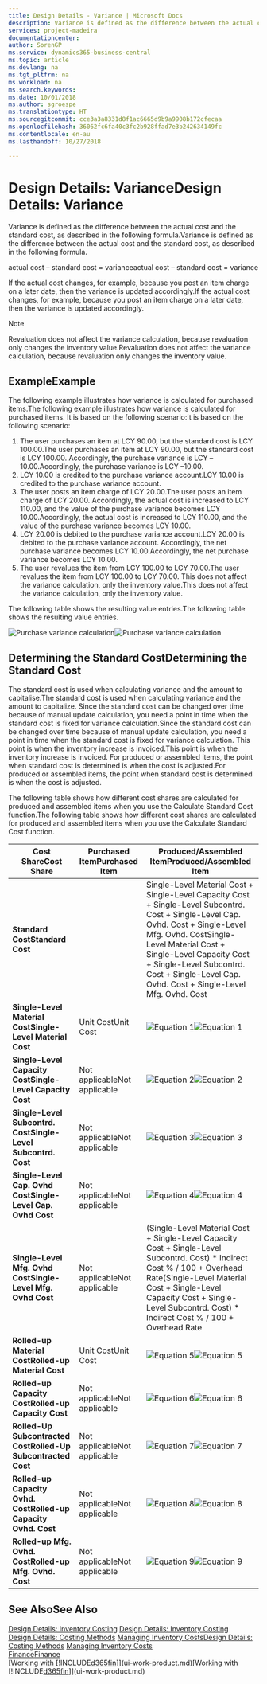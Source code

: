 ```yaml
---
title: Design Details - Variance | Microsoft Docs
description: Variance is defined as the difference between the actual cost and the standard cost, as described in the following formula.
services: project-madeira
documentationcenter: 
author: SorenGP
ms.service: dynamics365-business-central
ms.topic: article
ms.devlang: na
ms.tgt_pltfrm: na
ms.workload: na
ms.search.keywords: 
ms.date: 10/01/2018
ms.author: sgroespe
ms.translationtype: HT
ms.sourcegitcommit: cce3a3a8331d8f1ac6665d9b9a9908b172cfecaa
ms.openlocfilehash: 36062fc6fa40c3fc2b928ffad7e3b242634149fc
ms.contentlocale: en-au
ms.lasthandoff: 10/27/2018

---
```

# <a name="design-details-variance"></a><span data-ttu-id="ff0e3-103">Design Details: Variance</span><span class="sxs-lookup"><span data-stu-id="ff0e3-103">Design Details: Variance</span></span>
<span data-ttu-id="ff0e3-104">Variance is defined as the difference between the actual cost and the standard cost, as described in the following formula.</span><span class="sxs-lookup"><span data-stu-id="ff0e3-104">Variance is defined as the difference between the actual cost and the standard cost, as described in the following formula.</span></span>  

 <span data-ttu-id="ff0e3-105">actual cost – standard cost = variance</span><span class="sxs-lookup"><span data-stu-id="ff0e3-105">actual cost – standard cost = variance</span></span>  

 <span data-ttu-id="ff0e3-106">If the actual cost changes, for example, because you post an item charge on a later date, then the variance is updated accordingly.</span><span class="sxs-lookup"><span data-stu-id="ff0e3-106">If the actual cost changes, for example, because you post an item charge on a later date, then the variance is updated accordingly.</span></span>  

> [!NOTE]  
>  <span data-ttu-id="ff0e3-107">Revaluation does not affect the variance calculation, because revaluation only changes the inventory value.</span><span class="sxs-lookup"><span data-stu-id="ff0e3-107">Revaluation does not affect the variance calculation, because revaluation only changes the inventory value.</span></span>  

## <a name="example"></a><span data-ttu-id="ff0e3-108">Example</span><span class="sxs-lookup"><span data-stu-id="ff0e3-108">Example</span></span>  
 <span data-ttu-id="ff0e3-109">The following example illustrates how variance is calculated for purchased items.</span><span class="sxs-lookup"><span data-stu-id="ff0e3-109">The following example illustrates how variance is calculated for purchased items.</span></span> <span data-ttu-id="ff0e3-110">It is based on the following scenario:</span><span class="sxs-lookup"><span data-stu-id="ff0e3-110">It is based on the following scenario:</span></span>  

1.  <span data-ttu-id="ff0e3-111">The user purchases an item at LCY 90.00, but the standard cost is LCY 100.00.</span><span class="sxs-lookup"><span data-stu-id="ff0e3-111">The user purchases an item at LCY 90.00, but the standard cost is LCY 100.00.</span></span> <span data-ttu-id="ff0e3-112">Accordingly, the purchase variance is LCY –10.00.</span><span class="sxs-lookup"><span data-stu-id="ff0e3-112">Accordingly, the purchase variance is LCY –10.00.</span></span>  
2.  <span data-ttu-id="ff0e3-113">LCY 10.00 is credited to the purchase variance account.</span><span class="sxs-lookup"><span data-stu-id="ff0e3-113">LCY 10.00 is credited to the purchase variance account.</span></span>  
3.  <span data-ttu-id="ff0e3-114">The user posts an item charge of LCY 20.00.</span><span class="sxs-lookup"><span data-stu-id="ff0e3-114">The user posts an item charge of LCY 20.00.</span></span> <span data-ttu-id="ff0e3-115">Accordingly, the actual cost is increased to LCY 110.00, and the value of the purchase variance becomes LCY 10.00.</span><span class="sxs-lookup"><span data-stu-id="ff0e3-115">Accordingly, the actual cost is increased to LCY 110.00, and the value of the purchase variance becomes LCY 10.00.</span></span>  
4.  <span data-ttu-id="ff0e3-116">LCY 20.00 is debited to the purchase variance account.</span><span class="sxs-lookup"><span data-stu-id="ff0e3-116">LCY 20.00 is debited to the purchase variance account.</span></span> <span data-ttu-id="ff0e3-117">Accordingly, the net purchase variance becomes LCY 10.00.</span><span class="sxs-lookup"><span data-stu-id="ff0e3-117">Accordingly, the net purchase variance becomes LCY 10.00.</span></span>  
5.  <span data-ttu-id="ff0e3-118">The user revalues the item from LCY 100.00 to LCY 70.00.</span><span class="sxs-lookup"><span data-stu-id="ff0e3-118">The user revalues the item from LCY 100.00 to LCY 70.00.</span></span> <span data-ttu-id="ff0e3-119">This does not affect the variance calculation, only the inventory value.</span><span class="sxs-lookup"><span data-stu-id="ff0e3-119">This does not affect the variance calculation, only the inventory value.</span></span>  

 <span data-ttu-id="ff0e3-120">The following table shows the resulting value entries.</span><span class="sxs-lookup"><span data-stu-id="ff0e3-120">The following table shows the resulting value entries.</span></span>  

 <span data-ttu-id="ff0e3-121">![Purchase variance calculation](media/design_details_inventory_costing_11_purchase_variance.png "Purchase variance calculation")</span><span class="sxs-lookup"><span data-stu-id="ff0e3-121">![Purchase variance calculation](media/design_details_inventory_costing_11_purchase_variance.png "Purchase variance calculation")</span></span>  

## <a name="determining-the-standard-cost"></a><span data-ttu-id="ff0e3-122">Determining the Standard Cost</span><span class="sxs-lookup"><span data-stu-id="ff0e3-122">Determining the Standard Cost</span></span>  
 <span data-ttu-id="ff0e3-123">The standard cost is used when calculating variance and the amount to capitalise.</span><span class="sxs-lookup"><span data-stu-id="ff0e3-123">The standard cost is used when calculating variance and the amount to capitalize.</span></span> <span data-ttu-id="ff0e3-124">Since the standard cost can be changed over time because of manual update calculation, you need a point in time when the standard cost is fixed for variance calculation.</span><span class="sxs-lookup"><span data-stu-id="ff0e3-124">Since the standard cost can be changed over time because of manual update calculation, you need a point in time when the standard cost is fixed for variance calculation.</span></span> <span data-ttu-id="ff0e3-125">This point is when the inventory increase is invoiced.</span><span class="sxs-lookup"><span data-stu-id="ff0e3-125">This point is when the inventory increase is invoiced.</span></span> <span data-ttu-id="ff0e3-126">For produced or assembled items, the point when standard cost is determined is when the cost is adjusted.</span><span class="sxs-lookup"><span data-stu-id="ff0e3-126">For produced or assembled items, the point when standard cost is determined is when the cost is adjusted.</span></span>  

 <span data-ttu-id="ff0e3-127">The following table shows how different cost shares are calculated for produced and assembled items when you use the Calculate Standard Cost function.</span><span class="sxs-lookup"><span data-stu-id="ff0e3-127">The following table shows how different cost shares are calculated for produced and assembled items when you use the Calculate Standard Cost function.</span></span>  

|<span data-ttu-id="ff0e3-128">Cost Share</span><span class="sxs-lookup"><span data-stu-id="ff0e3-128">Cost Share</span></span>|<span data-ttu-id="ff0e3-129">Purchased Item</span><span class="sxs-lookup"><span data-stu-id="ff0e3-129">Purchased Item</span></span>|<span data-ttu-id="ff0e3-130">Produced/Assembled Item</span><span class="sxs-lookup"><span data-stu-id="ff0e3-130">Produced/Assembled Item</span></span>|  
|----------------|--------------------|------------------------------|  
|<span data-ttu-id="ff0e3-131">**Standard Cost**</span><span class="sxs-lookup"><span data-stu-id="ff0e3-131">**Standard Cost**</span></span>||<span data-ttu-id="ff0e3-132">Single-Level Material Cost + Single-Level Capacity Cost + Single-Level Subcontrd. Cost + Single-Level Cap. Ovhd. Cost + Single-Level Mfg. Ovhd. Cost</span><span class="sxs-lookup"><span data-stu-id="ff0e3-132">Single-Level Material Cost + Single-Level Capacity Cost + Single-Level Subcontrd. Cost + Single-Level Cap. Ovhd. Cost + Single-Level Mfg. Ovhd. Cost</span></span>|  
|<span data-ttu-id="ff0e3-133">**Single-Level Material Cost**</span><span class="sxs-lookup"><span data-stu-id="ff0e3-133">**Single-Level Material Cost**</span></span>|<span data-ttu-id="ff0e3-134">Unit Cost</span><span class="sxs-lookup"><span data-stu-id="ff0e3-134">Unit Cost</span></span>|<span data-ttu-id="ff0e3-135">![Equation 1](media/design_details_inventory_costing_11_equation_1.png "Equation 1")</span><span class="sxs-lookup"><span data-stu-id="ff0e3-135">![Equation 1](media/design_details_inventory_costing_11_equation_1.png "Equation 1")</span></span>|  
|<span data-ttu-id="ff0e3-136">**Single-Level Capacity Cost**</span><span class="sxs-lookup"><span data-stu-id="ff0e3-136">**Single-Level Capacity Cost**</span></span>|<span data-ttu-id="ff0e3-137">Not applicable</span><span class="sxs-lookup"><span data-stu-id="ff0e3-137">Not applicable</span></span>|<span data-ttu-id="ff0e3-138">![Equation 2](media/design_details_inventory_costing_11_equation_2.png "Equation 2")</span><span class="sxs-lookup"><span data-stu-id="ff0e3-138">![Equation 2](media/design_details_inventory_costing_11_equation_2.png "Equation 2")</span></span>|  
|<span data-ttu-id="ff0e3-139">**Single-Level Subcontrd. Cost**</span><span class="sxs-lookup"><span data-stu-id="ff0e3-139">**Single-Level Subcontrd. Cost**</span></span>|<span data-ttu-id="ff0e3-140">Not applicable</span><span class="sxs-lookup"><span data-stu-id="ff0e3-140">Not applicable</span></span>|<span data-ttu-id="ff0e3-141">![Equation 3](media/design_details_inventory_costing_11_equation_3.png "Equation 3")</span><span class="sxs-lookup"><span data-stu-id="ff0e3-141">![Equation 3](media/design_details_inventory_costing_11_equation_3.png "Equation 3")</span></span>|  
|<span data-ttu-id="ff0e3-142">**Single-Level Cap. Ovhd Cost**</span><span class="sxs-lookup"><span data-stu-id="ff0e3-142">**Single-Level Cap. Ovhd Cost**</span></span>|<span data-ttu-id="ff0e3-143">Not applicable</span><span class="sxs-lookup"><span data-stu-id="ff0e3-143">Not applicable</span></span>|<span data-ttu-id="ff0e3-144">![Equation 4](media/design_details_inventory_costing_11_equation_4.png "Equation 4")</span><span class="sxs-lookup"><span data-stu-id="ff0e3-144">![Equation 4](media/design_details_inventory_costing_11_equation_4.png "Equation 4")</span></span>|  
|<span data-ttu-id="ff0e3-145">**Single-Level Mfg. Ovhd Cost**</span><span class="sxs-lookup"><span data-stu-id="ff0e3-145">**Single-Level Mfg. Ovhd Cost**</span></span>|<span data-ttu-id="ff0e3-146">Not applicable</span><span class="sxs-lookup"><span data-stu-id="ff0e3-146">Not applicable</span></span>|<span data-ttu-id="ff0e3-147">(Single-Level Material Cost + Single-Level Capacity Cost + Single-Level Subcontrd. Cost) \* Indirect Cost % / 100 + Overhead Rate</span><span class="sxs-lookup"><span data-stu-id="ff0e3-147">(Single-Level Material Cost + Single-Level Capacity Cost + Single-Level Subcontrd. Cost) \* Indirect Cost % / 100 + Overhead Rate</span></span>|  
|<span data-ttu-id="ff0e3-148">**Rolled-up Material Cost**</span><span class="sxs-lookup"><span data-stu-id="ff0e3-148">**Rolled-up Material Cost**</span></span>|<span data-ttu-id="ff0e3-149">Unit Cost</span><span class="sxs-lookup"><span data-stu-id="ff0e3-149">Unit Cost</span></span>|<span data-ttu-id="ff0e3-150">![Equation 5](media/design_details_inventory_costing_11_equation_5.png "Equation 5")</span><span class="sxs-lookup"><span data-stu-id="ff0e3-150">![Equation 5](media/design_details_inventory_costing_11_equation_5.png "Equation 5")</span></span>|  
|<span data-ttu-id="ff0e3-151">**Rolled-up Capacity Cost**</span><span class="sxs-lookup"><span data-stu-id="ff0e3-151">**Rolled-up Capacity Cost**</span></span>|<span data-ttu-id="ff0e3-152">Not applicable</span><span class="sxs-lookup"><span data-stu-id="ff0e3-152">Not applicable</span></span>|<span data-ttu-id="ff0e3-153">![Equation 6](media/design_details_inventory_costing_11_equation_6.png "Equation 6")</span><span class="sxs-lookup"><span data-stu-id="ff0e3-153">![Equation 6](media/design_details_inventory_costing_11_equation_6.png "Equation 6")</span></span>|  
|<span data-ttu-id="ff0e3-154">**Rolled-Up Subcontracted Cost**</span><span class="sxs-lookup"><span data-stu-id="ff0e3-154">**Rolled-Up Subcontracted Cost**</span></span>|<span data-ttu-id="ff0e3-155">Not applicable</span><span class="sxs-lookup"><span data-stu-id="ff0e3-155">Not applicable</span></span>|<span data-ttu-id="ff0e3-156">![Equation 7](media/design_details_inventory_costing_11_equation_7.png "Equation 7")</span><span class="sxs-lookup"><span data-stu-id="ff0e3-156">![Equation 7](media/design_details_inventory_costing_11_equation_7.png "Equation 7")</span></span>|  
|<span data-ttu-id="ff0e3-157">**Rolled-up Capacity Ovhd. Cost**</span><span class="sxs-lookup"><span data-stu-id="ff0e3-157">**Rolled-up Capacity Ovhd. Cost**</span></span>|<span data-ttu-id="ff0e3-158">Not applicable</span><span class="sxs-lookup"><span data-stu-id="ff0e3-158">Not applicable</span></span>|<span data-ttu-id="ff0e3-159">![Equation 8](media/design_details_inventory_costing_11_equation_8.png "Equation 8")</span><span class="sxs-lookup"><span data-stu-id="ff0e3-159">![Equation 8](media/design_details_inventory_costing_11_equation_8.png "Equation 8")</span></span>|  
|<span data-ttu-id="ff0e3-160">**Rolled-up Mfg. Ovhd. Cost**</span><span class="sxs-lookup"><span data-stu-id="ff0e3-160">**Rolled-up Mfg. Ovhd. Cost**</span></span>|<span data-ttu-id="ff0e3-161">Not applicable</span><span class="sxs-lookup"><span data-stu-id="ff0e3-161">Not applicable</span></span>|<span data-ttu-id="ff0e3-162">![Equation 9](media/design_details_inventory_costing_11_equation_9.png "Equation 9")</span><span class="sxs-lookup"><span data-stu-id="ff0e3-162">![Equation 9](media/design_details_inventory_costing_11_equation_9.png "Equation 9")</span></span>|  

## <a name="see-also"></a><span data-ttu-id="ff0e3-163">See Also</span><span class="sxs-lookup"><span data-stu-id="ff0e3-163">See Also</span></span>  
 <span data-ttu-id="ff0e3-164">[Design Details: Inventory Costing](design-details-inventory-costing.md) </span><span class="sxs-lookup"><span data-stu-id="ff0e3-164">[Design Details: Inventory Costing](design-details-inventory-costing.md) </span></span>  
 <span data-ttu-id="ff0e3-165">[Design Details: Costing Methods](design-details-costing-methods.md) [Managing Inventory Costs](finance-manage-inventory-costs.md)</span><span class="sxs-lookup"><span data-stu-id="ff0e3-165">[Design Details: Costing Methods](design-details-costing-methods.md) [Managing Inventory Costs](finance-manage-inventory-costs.md)</span></span>  
 [<span data-ttu-id="ff0e3-166">Finance</span><span class="sxs-lookup"><span data-stu-id="ff0e3-166">Finance</span></span>](finance.md)  
 <span data-ttu-id="ff0e3-167">[Working with [!INCLUDE[d365fin](includes/d365fin_md.md)]](ui-work-product.md)</span><span class="sxs-lookup"><span data-stu-id="ff0e3-167">[Working with [!INCLUDE[d365fin](includes/d365fin_md.md)]](ui-work-product.md)</span></span>


